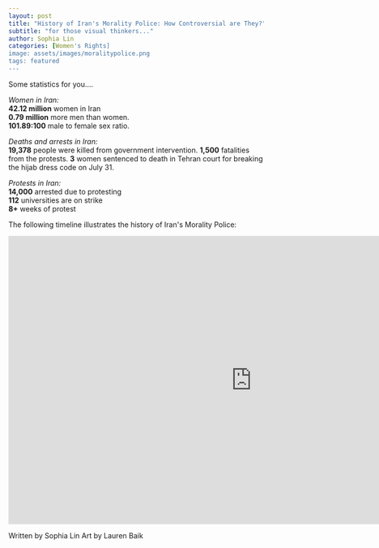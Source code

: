 ```yaml
---
layout: post
title: "History of Iran's Morality Police: How Controversial are They?"
subtitle: "for those visual thinkers..."
author: Sophia Lin
categories: [Women's Rights]
image: assets/images/moralitypolice.png
tags: featured
---
```


Some statistics for you….

_Women in Iran:_  
**42.12 million** women in Iran  
**0.79 million** more men than women.  
**101.89:100** male to female sex ratio.

_Deaths and arrests in Iran:_  
**19,378** people were killed from government intervention.
**1,500** fatalities from the protests.
**3** women sentenced to death in Tehran court for breaking the hijab dress code on July 31.

_Protests in Iran:_  
**14,000** arrested due to protesting  
**112** universities are on strike  
**8+** weeks of protest

The following timeline illustrates the history of Iran's Morality Police:

<iframe src="https://docs.google.com/presentation/d/e/2PACX-1vSvrqCRR5NlMiqOCIwXPubK4LAMF7O8VVw02sCZNA8QFJEfzlMObqO-et-lbekS9HUbGXpS_YHGuHto/embed?start=false&loop=false&delayms=5000" frameborder="0" width="960" height="569" allowfullscreen="true" mozallowfullscreen="true" webkitallowfullscreen="true"></iframe>
    
     
Written by Sophia Lin
Art by Lauren Baik
